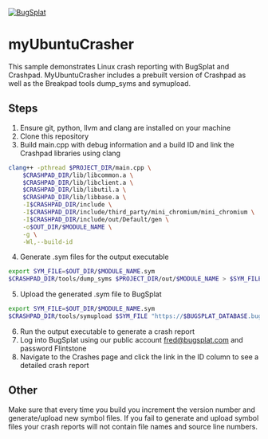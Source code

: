 [![BugSplat](https://s3.amazonaws.com/bugsplat-public/npm/header.png)](https://www.bugsplat.com)

# myUbuntuCrasher
This sample demonstrates Linux crash reporting with BugSplat and Crashpad. MyUbuntuCrasher includes a prebuilt version of Crashpad as well as the Breakpad tools dump_syms and symupload.

## Steps
1. Ensure git, python, llvm and clang are installed on your machine
2. Clone this repository
3. Build main.cpp with debug information and a build ID and link the Crashpad libraries using clang
```bash
clang++ -pthread $PROJECT_DIR/main.cpp \
    $CRASHPAD_DIR/lib/libcommon.a \
    $CRASHPAD_DIR/lib/libclient.a \
    $CRASHPAD_DIR/lib/libutil.a \
    $CRASHPAD_DIR/lib/libbase.a \
    -I$CRASHPAD_DIR/include \
    -I$CRASHPAD_DIR/include/third_party/mini_chromium/mini_chromium \
    -I$CRASHPAD_DIR/include/out/Default/gen \
    -o$OUT_DIR/$MODULE_NAME \
    -g \
    -Wl,--build-id
```
4. Generate .sym files for the output executable
```bash
export SYM_FILE=$OUT_DIR/$MODULE_NAME.sym
$CRASHPAD_DIR/tools/dump_syms $PROJECT_DIR/out/$MODULE_NAME > $SYM_FILE
```
5. Upload the generated .sym file to BugSplat
```bash
export SYM_FILE=$OUT_DIR/$MODULE_NAME.sym
$CRASHPAD_DIR/tools/symupload $SYM_FILE "https://$BUGSPLAT_DATABASE.bugsplat.com/post/bp/symbol/breakpadsymbols.php?appName=$BUGSPLAT_APP_NAME&appVer=$BUGSPLAT_APP_VERSION"
```
6. Run the output executable to generate a crash report
7. Log into BugSplat using our public account fred@bugsplat.com and password Flintstone
8. Navigate to the Crashes page and click the link in the ID column to see a detailed crash report

## Other
Make sure that every time you build you increment the version number and generate/upload new symbol files. If you fail to generate and upload symbol files your crash reports will not contain file names and source line numbers.
